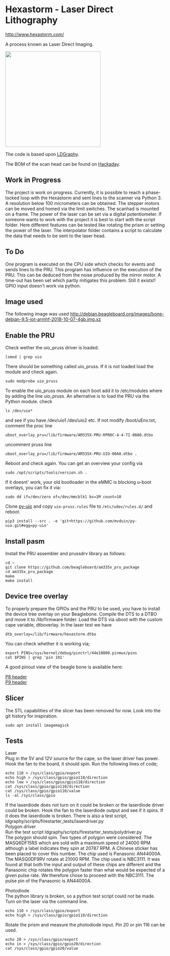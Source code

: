 Hexastorm - Laser Direct Lithography
===================================

http://www.hexastorm.com/

A process known as Laser Direct Imaging. <br>

<img src="https://cdn.hackaday.io/images/7106161566426847098.jpg" align="center" height="300"/>

The code is based upon [LDGraphy](http://ldgraphy.org/). 


The BOM of the scan head can be found on [Hackaday](https://hackaday.io/project/21933-open-hardware-fast-high-resolution-laser).


Work in Progress
----------------
The project is work on progress. Currently, it is possible to reach a phase-locked loop with the Hexastorm and sent lines to the scanner via Python 3. A resolution below 100 micrometers can be obtained. The stepper motors can be moved and homed via the limit switches. The scanhad is mounted on a frame. The power of the laser can be set via a 
digital potentiometer.
If someone wants to work with the project it is best to start with the script folder. Here different features can be tested like rotating the prism or setting the power of the laser. 
The interpolator folder contains a script to calculate the data that needs to be sent to the laser head.

To Do
-------------
One program is executed on the CPU side which checks for events and sends lines to the PRU.
This program has influence on the execution of the PRU. This can be deduced from the noise produced by the mirror motor.
A time-out has been set which partly mitigates this problem. Still it exists!!
GPIO input doesn't work via python.


Image used
--------------
The following image was used http://debian.beagleboard.org/images/bone-debian-9.5-iot-armhf-2018-10-07-4gb.img.xz

Enable the PRU
--------------
Check wether the uio_pruss driver is loaded.
```
lsmod | grep uio
```
There should be something called uio_pruss. If it is not loaded load the module and check again.
```
sudo modprobe uio_pruss 
```
To enable the uio_pruss module on each boot add it to /etc/modules where by adding the line uio_pruss.
An alternative is to load the PRU via the Python module.
check 
```
ls /dev/uio*
```
and see if you have /dev/uio1 /dev/uio2 etc.
If not modify /boot/uEnv.txt, comment the proc line
```
uboot_overlay_pru=/lib/firmware/AM335X-PRU-RPROC-4-4-TI-00A0.dtbo 
```
uncomment pruss line
```
uboot_overlay_pru=/lib/firmware/AM335X-PRU-UIO-00A0.dtbo .
```
Reboot and check again.
You can get an overview your config via
```
sudo /opt/scripts/tools/version.sh .
```
If it doesnt' work, your old bootloader in the eMMC is blocking u-boot overlays, you can fix it via:
```
sudo dd if=/dev/zero of=/dev/mmcblk1 bs=1M count=10
```
Clone [py-uio](https://github.com/mvduin/py-uio) and copy `uio-pruss.rules` file to `/etc/udev/rules.d/` and reboot.
```
pip3 install --src . -e 'git+https://github.com/mvduin/py-uio.git#egg=py-uio'
```


Install pasm
------------
Install the PRU assembler and prussdrv library as follows:
```
cd ~
git clone https://github.com/beagleboard/am335x_pru_package
cd am335x_pru_package
make
make install
```

Device tree overlay
--------------------
To properly prepare the GPIOs and the PRU to be used, you have to install
the device tree overlay on your Beaglebone.
Compile the DTS to a DTBO and move it to /lib/firmware folder.
Load the DTS via uboot with the custom cape variable, dtboverlay.
In the laser test we have
```
dtb_overlay=/lib/firmware/hexastorm.dtbo
```
You can check whether it is working via;
```
export PINS=/sys/kernel/debug/pinctrl/44e10800.pinmux/pins
cat $PINS | grep 'pin 101'
```
A good pinout view of the beagle bone is available here: <br/>

[P8 header](http://exploringbeaglebone.com/wp-content/uploads/resources/BBBP8Header.pdf) <br/>
[P9 header](http://exploringbeaglebone.com/wp-content/uploads/resources/BBBP9Header.pdf) <br/>


Slicer
-------
The STL capabilities of the slicer has been removed for now. Look into the git history for inspiration.
```
sudo apt install imagemagick
```



Tests
--------------
Laser <br />
Plug in the 5V and 12V source for the cape, so the laser driver has power.
Hook the fan to the board, it should spin. Run the following lines of code;
```
echo 110 > /sys/class/gpio/export
echo high > /sys/class/gpio/gpio110/direction
echo low > /sys/class/gpio/gpio110/direction
cat /sys/class/gpio/gpio110/direction
cat /sys/class/gpio/gpio110/value
ls -al /sys/class/gpio
```
If the laserdiode does not turn on it could be broken or the laserdiode driver could be broken.
Hook the fan to the laserdiode output and see if it spins. If it does the laserdiode is broken.
There is also a test script, 
ldgraphy/scripts/firestarter_tests/laserdriver.py <br/>
Polygon driver <br/>
Run the test script ldgraphy/scripts/firestarter_tests/polydriver.py <br/>
The polygon should spin. Two types of polygon were considered.
The MASQ6DF15RS which are sold with a maximum speed of 24000 RPM although a label indicates they spin at 20787 RPM. A Chinese sticker has been placed to cover this number. The chip used is Panasonic AN44000A. The MASQ0DF9RV rotate at 21000 RPM. The chip used is NBC3111.
It was found at that both the input and output of these chips are different and the Panasonic chip rotates the polygon faster than what would be expected of a given pulse rate. We therefore chose to proceed with the NBC3111. The pulse pin of the Panasonic is AN44000A.

Photodiode <br/>
The python library is broken, so a python test script could not be made.
Turn on the laser via the command line. 
```
echo 110 > /sys/class/gpio/export
echo high > /sys/class/gpio/gpio110/direction
```
Rotate the prism and measure the photodiode input. Pin 20 or pin 116 can be used.
```
echo 20 > /sys/class/gpio/export
echo in > /sys/class/gpio/gpio20/direction
cat /sys/class/gpio/gpio20/value
```





[case-pic]: https://www.hexastorm.com/static/laserscanner.jpg
